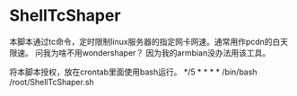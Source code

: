# ShellTcShaper

本脚本通过tc命令，定时限制linux服务器的指定网卡网速。通常用作pcdn的白天限速。
问我为啥不用wondershaper？ 因为我的armbian没办法用该工具。

将本脚本授权，放在crontab里面使用bash运行。
*/5 * * * * /bin/bash /root/ShellTcShaper.sh
